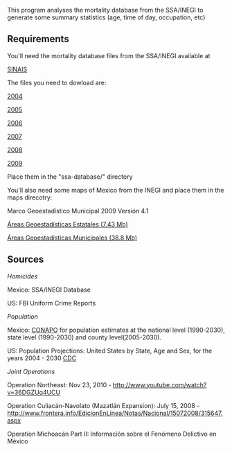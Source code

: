 This program analyses the mortality database from the SSA/INEGI to generate some summary statistics (age, time of day, occupation, etc)

Requirements
------------

You'll need the mortality database files from the SSA/INEGI available at

[SINAIS](http://sinais.salud.gob.mx/basesdedatos/index.html#estatica)

The files you need to dowload are:

[2004](http://www.sinais.salud.gob.mx/descargas/zip/def2004.zip)

[2005](http://www.sinais.salud.gob.mx/descargas/zip/def2005.zip)

[2006](http://www.sinais.salud.gob.mx/descargas/zip/def2006.zip)

[2007](http://www.sinais.salud.gob.mx/descargas/zip/def2007.zip)

[2008](http://www.sinais.salud.gob.mx/descargas/zip/def2008.zip)

[2009](http://www.sinais.salud.gob.mx/descargas/zip/def2009.zip)

Place them in the "ssa-database/" directory

You'll also need some maps of Mexico from the INEGI and place them in the maps direcotry:

Marco Geoestadístico Municipal 2009 Versión 4.1

[Áreas Geoestadísticas Estatales (7.43 Mb)](http://mapserver.inegi.org.mx/data/mgm/redirect.cfm?fileX=ESTADOS41)

[Áreas Geoestadísticas Municipales (38.8 Mb)](http://mapserver.inegi.org.mx/data/mgm/redirect.cfm?fileX=MUNICIPIOS41)

Sources
-------

_Homicides_

Mexico: SSA/INEGI Database

US: FBI Uniform Crime Reports

_Population_

Mexico: [CONAPO](http://conapo.gob.mx/index.php?option=com_content&view=article&id=125&Itemid=203)
for population estimates at the national level (1990-2030), state level (1990-2030) and county level(2005-2030).

US: Population Projections: United States by State, Age and Sex,
for the years 2004 - 2030 [CDC](http://wonder.cdc.gov/wonder/help/PopulationProjections.html)

_Joint Operations_

Operation Northeast: Nov 23, 2010 - http://www.youtube.com/watch?v=36DGZUq4UCU

Operation Culiacán-Navolato (Mazatlán Expansion): July 15, 2008 -
http://www.frontera.info/EdicionEnLinea/Notas/Nacional/15072008/315647.aspx

Operation Michoacán Part II: Información sobre el Fenómeno Delictivo en México
